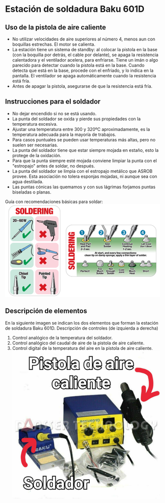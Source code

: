 # Estación de soldadura Baku 601D

## Uso de la pistola de aire caliente
- No utilizar velocidades de aire superiores al número 4, menos aun con boquillas estrechas. El motor se calienta.
- La estación tiene un sistema de standby: al colocar la pistola en la base (con la boquilla por detrás, el cable por delante), se apaga la resistencia calentadora y el ventilador acelera, para enfriarse. Tiene un imán o algo parecido para detectar cuando la pistola está en la base. Cuando detecta que está en la base, procede con el enfriado, y lo indica en la pantalla. El ventilador se apaga automáticamente cuando la resistencia está fría.
- Antes de apagar la pistola, asegurarse de que la resistencia está fría.

## Instrucciones para el soldador
- No dejar encendido si no se está usando.
- La punta del soldador se oxida y pierde sus propiedades con la temperatura excesiva.
- Ajustar una temperatura entre 300 y 320ºC aproximadamente, es la temperatura adecuada para la mayoría de trabajos.
- Para casos puntuales se pueden usar temperaturas más altas, pero no suelen ser necesarias.
- La punta del soldador tiene que estar siempre mojada en estaño, esto la protege de la oxidación.
- Para que la punta siempre esté mojada conviene limpiar la punta con el "estropajo" antes de soldar, no después.
- La punta del soldador se limpia con el estropajo metálico que ASROB provee. Esta asociación no tolera esponjas mojadas, ni aunque sea con agua destilada.
- Las puntas cónicas las quemamos y con sus lágrimas forjamos puntas biseladas o planas.

Guía con recomendaciones básicas para soldar:
![soldering](../assets/soldering.png)



## Descripción de elementos
En la siguiente imagen se indican los dos elementos que forman la estación de soldadura Baku 601D.
Descripción de controles (de izquierda a derecha)
1. Control analógico de la temperatura del soldador.
2. Control analógico del caudal de aire de la pistola de aire caliente.
3. Control digital de la temperatura del aire en la pistola de aire caliente.
![soldering](../assets/photo_2019-02-01_18-08-52.jpg)
